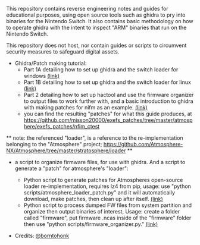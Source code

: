 This repository contains reverse engineering notes and guides for educational purposes, using open source tools such as ghidra to pry into binaries for the Nintendo Switch. It also contains basic methodology on how to operate ghidra with the intent to inspect "ARM" binaries that run on the Nintendo Switch.

This repository does not host, nor contain guides or scripts to circumvent security measures to safeguard digital assets.

* Ghidra/Patch making tutorial:
  - Part 1A detailing how to set up ghidra and the switch loader for windows [(link)](guides/Part1A-WindowsSetup.MD)
  - Part 1B detailing how to set up ghidra and the switch loader for linux [(link)](guides/Part1B-LinuxSetup.MD)
  - Part 2 detailing how to set up hactool and use the firmware organizer to output files to work further with, and a basic introduction to ghidra with making patches for nifm as an example. [(link)](guides/Part2.MD)
  - you can find the resulting "patches" for what this guide produces, at https://github.com/misson20000/exefs_patches/tree/master/atmosphere/exefs_patches/nfim_ctest


** note: the referenced "loader", is a reference to the re-implementation belonging to the "Atmosphere" project; https://github.com/Atmosphere-NX/Atmosphere/tree/master/stratosphere/loader **

* a script to organize firmware files, for use with ghidra. And a script to generate a "patch" for atmosphere's "loader":
  - Python script to generate patches for Atmospheres open-source loader re-implementation, requires lz4 from pip, usage: use "python scripts/atmosphere_loader_patch.py" and it will automatically download, make patches, then clean up after itself. [(link)](scripts/atmosphere_loader_patch.py)
  - Python script to process dumped FW files from system partition and organize then output binaries of interest, Usage: create a folder called "firmware", put firmware .ncas inside of the "firmware" folder then use "python scripts/firmware_organizer.py." [(link)](scripts/firmware_organizer.py)

* Credits: [@borntohonk](https://github.com/borntohonk)

